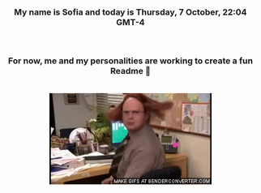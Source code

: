 


<div align="center">
<h3 >My name is Sofia and today is Thursday, 7 October, 22:04 GMT-4</h3><br>
<h3 >For now, me and my personalities are working to create a fun Readme 👋
</h3><br>
<img src='img/dwight.gif' alt='working...'/>
</div>
